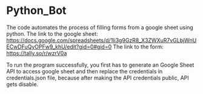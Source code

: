 # Python_Bot
The code automates the process of filling forms from a google sheet using python.
The link to the google sheet:
https://docs.google.com/spreadsheets/d/1Ii3g9GzR8_X3ZWXuR7vGLbjWnUECwDFuQyOPFw9_khU/edit?gid=0#gid=0
The link to the form:
https://tally.so/r/wzrV0a

To run the program successfully, you first has to generate an Google Sheet API to access google sheet and then replace the credentials in credentials.json file,
because after making the API credentials public, API gets disable.

